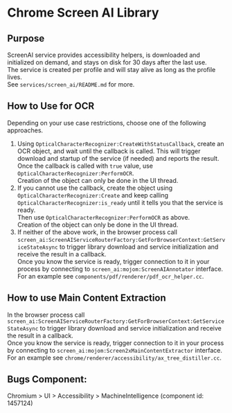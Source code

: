 # Chrome Screen AI Library

## Purpose
ScreenAI service provides accessibility helpers, is downloaded and initialized
on demand, and stays on disk for 30 days after the last use.\
The service is created per profile and will stay alive as long as the profile
lives.\
See `services/screen_ai/README.md` for more.


## How to Use for OCR
Depending on your use case restrictions, choose one of the following
approaches.
1. Using `OpticalCharacterRecognizer:CreateWithStatusCallback`, create an OCR
    object, and wait until the callback is called. This will trigger download
    and startup of the service (if needed) and reports the result.\
    Once the callback is called with `true` value, use
    `OpticalCharacterRecognizer:PerformOCR`.\
    Creation of the object can only be done in the UI thread.
1. If you cannot use the callback, create the object using
    `OpticalCharacterRecognizer:Create` and keep calling
    `OpticalCharacterRecognizer:is_ready` until it tells you that the service
    is ready.\
    Then use `OpticalCharacterRecognizer:PerformOCR` as above.\
    Creation of the object can only be done in the UI thread.
1. If neither of the above work, in the browser process call
   `screen_ai:ScreenAIServiceRouterFactory:GetForBrowserContext:GetServiceStateAsync`
   to trigger library download and service initialization and receive the result
   in a callback.\
   Once you know the service is ready, trigger connection to it in your process
   by connecting to `screen_ai:mojom:ScreenAIAnnotator` interface.\
   For an example see `components/pdf/renderer/pdf_ocr_helper.cc`.

## How to use Main Content Extraction
In the browser process call
`screen_ai:ScreenAIServiceRouterFactory:GetForBrowserContext:GetServiceStateAsync`
to trigger library download and service initialization and receive the result in
a callback.\
Once you know the service is ready, trigger connection to it in your process by
connecting to `screen_ai:mojom:Screen2xMainContentExtractor` interface.\
For an example see `chrome/renderer/accessibility/ax_tree_distiller.cc`.

## Bugs Component:
  Chromium > UI > Accessibility > MachineIntelligence (component id: 1457124)
